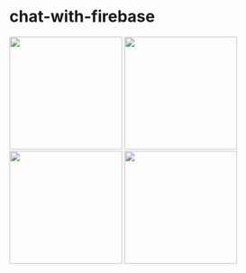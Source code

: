 # chat-with-firebase



<p float="left">
  <img src="https://user-images.githubusercontent.com/83113128/168523274-36bad5a1-fe5e-49da-88e5-481910fe8e46.jpg" width=200>
   <img src="https://user-images.githubusercontent.com/83113128/168523359-62461faa-d9e8-4a8a-b588-1f333346fd72.jpg" width=200>
  <img src="https://user-images.githubusercontent.com/83113128/168523222-a75ac390-f8a6-44b4-842f-b3cf653f50a7.jpg" width=200>
  <img src="https://user-images.githubusercontent.com/83113128/168523297-a8c2499d-9ede-4694-b180-2123d3e058c4.jpg" width=200>
 
</p>
